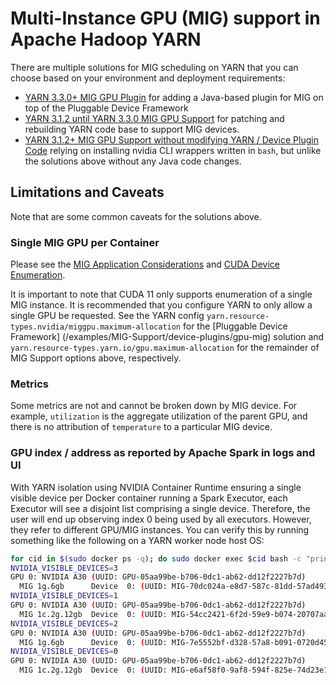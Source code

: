 # Multi-Instance GPU (MIG) support in Apache Hadoop YARN

There are multiple solutions for MIG scheduling on YARN that you can choose based on your environment and
deployment requirements:

- [YARN 3.3.0+ MIG GPU Plugin](/examples/MIG-Support/device-plugins/gpu-mig) for adding a Java-based plugin for MIG
on top of the Pluggable Device Framework
- [YARN 3.1.2 until YARN 3.3.0 MIG GPU Support](/examples/MIG-Support/resource-types/gpu-mig) for
patching and rebuilding YARN code base to support MIG devices.
- [YARN 3.1.2+ MIG GPU Support without modifying YARN / Device Plugin Code](/examples/MIG-Support/yarn-unpatched)
relying on installing nvidia CLI wrappers written in `bash`, but unlike the solutions above without
any Java code changes.

## Limitations and Caveats

Note that are some common caveats for the solutions above.

### Single MIG GPU per Container

Please see the [MIG Application Considerations](https://docs.nvidia.com/datacenter/tesla/mig-user-guide/#app-considerations)
and [CUDA Device Enumeration](https://docs.nvidia.com/datacenter/tesla/mig-user-guide/index.html#cuda-visible-devices).

It is important to note that CUDA 11 only supports enumeration of a single MIG instance.
It is recommended that you configure YARN to only allow a single GPU be requested. See
the YARN config `yarn.resource-types.nvidia/miggpu.maximum-allocation` for the [Pluggable Device Framework]
(/examples/MIG-Support/device-plugins/gpu-mig) solution and
`yarn.resource-types.yarn.io/gpu.maximum-allocation` for the remainder of MIG Support options above, respectively.

### Metrics
Some metrics are not and cannot be broken down by MIG device. For example, `utilization` is the
aggregate utilization of the parent GPU, and there is no attribution of `temperature` to a
particular MIG device.

### GPU index / address as reported by Apache Spark in logs and UI

With YARN isolation using NVIDIA Container Runtime ensuring a single visible device
per Docker container running a Spark Executor, each Executor will see a disjoint list comprising
a single device.
Therefore, the user will end up observing index 0 being used by all executors. However, they refer
to different GPU/MIG instances. You can verify this by running something like the following on a
YARN worker node host OS:

```bash
for cid in $(sudo docker ps -q); do sudo docker exec $cid bash -c "printenv | grep VISIBLE; nvidia-smi -L"; done
NVIDIA_VISIBLE_DEVICES=3
GPU 0: NVIDIA A30 (UUID: GPU-05aa99be-b706-0dc1-ab62-dd12f2227b7d)
  MIG 1g.6gb      Device  0: (UUID: MIG-70dc024a-e8d7-587c-81dd-57ad493b1d91)
NVIDIA_VISIBLE_DEVICES=1
GPU 0: NVIDIA A30 (UUID: GPU-05aa99be-b706-0dc1-ab62-dd12f2227b7d)
  MIG 1c.2g.12gb  Device  0: (UUID: MIG-54cc2421-6f2d-59e9-b074-20707aadd71e)
NVIDIA_VISIBLE_DEVICES=2
GPU 0: NVIDIA A30 (UUID: GPU-05aa99be-b706-0dc1-ab62-dd12f2227b7d)
  MIG 1g.6gb      Device  0: (UUID: MIG-7e5552bf-d328-57a8-b091-0720d4530ffb)
NVIDIA_VISIBLE_DEVICES=0
GPU 0: NVIDIA A30 (UUID: GPU-05aa99be-b706-0dc1-ab62-dd12f2227b7d)
  MIG 1c.2g.12gb  Device  0: (UUID: MIG-e6af58f0-9af8-594f-825e-74d23e1a68c1)
```





